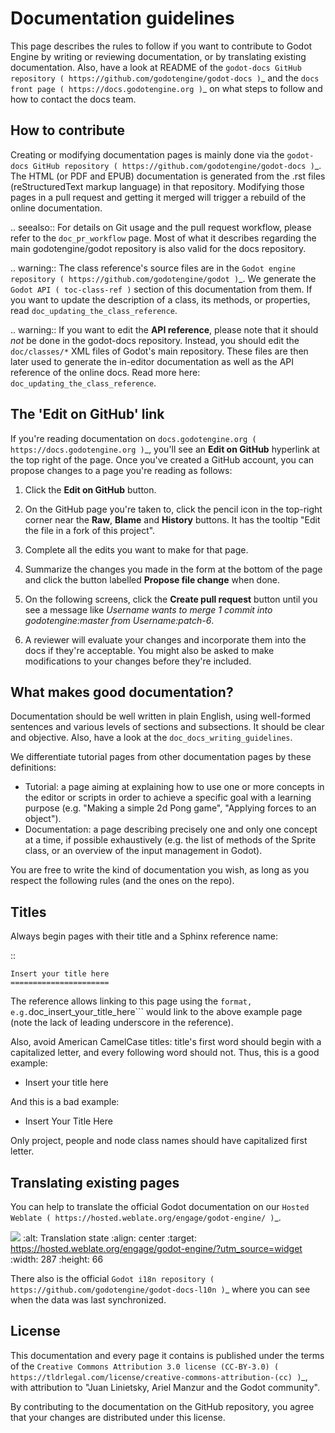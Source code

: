 

Documentation guidelines
========================

This page describes the rules to follow if you want to contribute to Godot
Engine by writing or reviewing documentation, or by translating existing
documentation. Also, have a look at README of the
`godot-docs GitHub repository ( https://github.com/godotengine/godot-docs )`_
and the `docs front page ( https://docs.godotengine.org )`_
on what steps to follow and how to contact the docs team.

How to contribute
-----------------

Creating or modifying documentation pages is mainly done via the
`godot-docs GitHub repository ( https://github.com/godotengine/godot-docs )`_.
The HTML (or PDF and EPUB) documentation is generated from the .rst files
(reStructuredText markup language) in that repository. Modifying those pages
in a pull request and getting it merged will trigger a rebuild of the online
documentation.

.. seealso:: For details on Git usage and the pull request workflow, please
             refer to the `doc_pr_workflow` page. Most of what it
             describes regarding the main godotengine/godot repository is
             also valid for the docs repository.

.. warning:: The class reference's source files are in the `Godot engine repository
             ( https://github.com/godotengine/godot )`_. We generate the `Godot API
             ( toc-class-ref )` section of this documentation from them. If you want to update the
             description of a class, its methods, or properties, read
             `doc_updating_the_class_reference`.

.. warning:: If you want to edit the **API reference**, please note that it
             should *not* be done in the godot-docs repository. Instead, you
             should edit the `doc/classes/*` XML files of Godot's
             main repository. These files are then later used to generate the
             in-editor documentation as well as the API reference of the
             online docs. Read more here: `doc_updating_the_class_reference`.

The 'Edit on GitHub' link
-------------------------

If you're reading documentation on `docs.godotengine.org ( https://docs.godotengine.org )`_,
you'll see an **Edit on GitHub** hyperlink at the top right of the page.
Once you've created a GitHub account, you can propose changes to a page you're
reading as follows:

1. Click the **Edit on GitHub** button.

2. On the GitHub page you're taken to, click the pencil icon in the top-right
   corner near the **Raw**, **Blame** and **History** buttons. It has the tooltip
   "Edit the file in a fork of this project".

3. Complete all the edits you want to make for that page.

4. Summarize the changes you made in the form at the bottom of the page and
   click the button labelled **Propose file change** when done.

5. On the following screens, click the **Create pull request** button until you
   see a message like *Username wants to merge 1 commit into
   godotengine:master from Username:patch-6*.

6. A reviewer will evaluate your changes and incorporate them into the docs if
   they're acceptable. You might also be asked to make
   modifications to your changes before they're included.

What makes good documentation?
------------------------------

Documentation should be well written in plain English, using well-formed
sentences and various levels of sections and subsections. It should be clear
and objective. Also, have a look at the `doc_docs_writing_guidelines`.

We differentiate tutorial pages from other documentation pages by these
definitions:

-  Tutorial: a page aiming at explaining how to use one or more concepts in
   the editor or scripts in order to achieve a specific goal with a learning
   purpose (e.g. "Making a simple 2d Pong game", "Applying forces to an
   object").
-  Documentation: a page describing precisely one and only one concept at a
   time, if possible exhaustively (e.g. the list of methods of the
   Sprite class, or an overview of the input management in Godot).

You are free to write the kind of documentation you wish, as long as you
respect the following rules (and the ones on the repo).

Titles
------

Always begin pages with their title and a Sphinx reference name:

::

    

    Insert your title here
    ======================

The reference allows linking to this page using the ``` format, e.g.
```doc_insert_your_title_here``` would link to the above example page
(note the lack of leading underscore in the reference).

Also, avoid American CamelCase titles: title's first word should begin
with a capitalized letter, and every following word should not. Thus,
this is a good example:

-  Insert your title here

And this is a bad example:

-  Insert Your Title Here

Only project, people and node class names should have capitalized first
letter.

Translating existing pages
--------------------------

You can help to translate the official Godot documentation on our `Hosted Weblate ( https://hosted.weblate.org/engage/godot-engine/ )`_.

![](https://hosted.weblate.org/widgets/godot-engine/-/godot-docs/287x66-white.png)
    :alt: Translation state
    :align: center
    :target: https://hosted.weblate.org/engage/godot-engine/?utm_source=widget
    :width: 287
    :height: 66

There also is the official
`Godot i18n repository ( https://github.com/godotengine/godot-docs-l10n )`_
where you can see when the data was last synchronized.

License
-------

This documentation and every page it contains is published under the terms of
the `Creative Commons Attribution 3.0 license (CC-BY-3.0) ( https://tldrlegal.com/license/creative-commons-attribution-(cc) )`_, with attribution to "Juan Linietsky, Ariel Manzur and the Godot community".

By contributing to the documentation on the GitHub repository, you agree that
your changes are distributed under this license.
